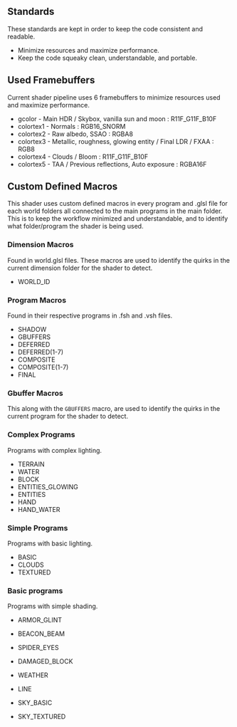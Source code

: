 ## Standards
   These standards are kept in order to keep the code consistent and readable.
* Minimize resources and maximize performance.
* Keep the code squeaky clean, understandable, and portable.

## Used Framebuffers
   Current shader pipeline uses 6 framebuffers to minimize resources used and maximize performance.
* gcolor - Main HDR / Skybox, vanilla sun and moon : R11F_G11F_B10F
* colortex1 - Normals : RGB16_SNORM
* colortex2 - Raw albedo, SSAO : RGBA8
* colortex3 - Metallic, roughness, glowing entity / Final LDR / FXAA : RGB8
* colortex4 - Clouds / Bloom : R11F_G11F_B10F
* colortex5 - TAA / Previous reflections, Auto exposure : RGBA16F

## Custom Defined Macros
   This shader uses custom defined macros in every program and .glsl file for each world folders all connected to the main programs in the main folder. This is to keep the workflow minimized and understandable, and to identify what folder/program the shader is being used.

### Dimension Macros
   Found in world.glsl files. These macros are used to identify the quirks in the current dimension folder for the shader to detect.
* WORLD_ID

### Program Macros
   Found in their respective programs in .fsh and .vsh files.
* SHADOW
* GBUFFERS
* DEFERRED
* DEFERRED(1-7)
* COMPOSITE
* COMPOSITE(1-7)
* FINAL

### Gbuffer Macros
   This along with the `GBUFFERS` macro, are used to identify the quirks in the current program for the shader to detect.

### Complex Programs
   Programs with complex lighting.
* TERRAIN
* WATER
* BLOCK
* ENTITIES_GLOWING
* ENTITIES
* HAND
* HAND_WATER

### Simple Programs
   Programs with basic lighting.
* BASIC
* CLOUDS
* TEXTURED

### Basic programs
   Programs with simple shading.
* ARMOR_GLINT
* BEACON_BEAM
* SPIDER_EYES
* DAMAGED_BLOCK
* WEATHER

* LINE
* SKY_BASIC
* SKY_TEXTURED
